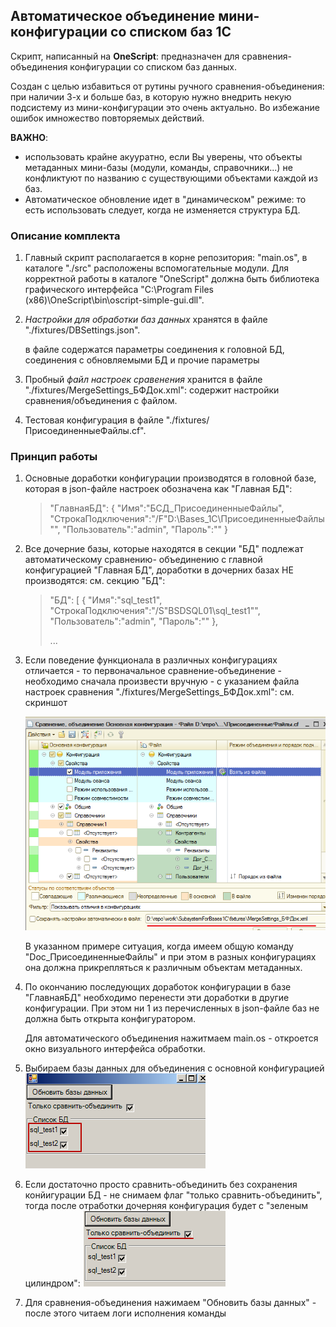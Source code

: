 ## Автоматическое объединение мини-конфигурации со списком баз 1С



Скрипт, написанный на **OneScript**: предназначен для сравнения-объединения конфигурации со списком баз данных. 

Создан с целью избавиться от рутины ручного сравнения-объединения: при наличии 3-х и больше баз, в которую нужно внедрить некую подсистему из мини-конфигурации это очень актуально. Во избежание ошибок имножество повторяемых действий.

**ВАЖНО**:

* использовать крайне акууратно, если Вы уверены, что объекты метаданных мини-базы (модули, команды, справочники...) не конфликтуют по названию с существующими объектами каждой из баз.
* Автоматическое обновление идет в "динамическом" режиме: то есть использовать следует, когда не изменяется структура БД.



### Описание комплекта

1. Главный скрипт располагается в корне репозитория: "main.os", в каталоге "./src" расположены вспомогательные модули. Для корректной работы в каталоге "OneScript" должна быть библиотека графического интерфейса "C:\Program Files (x86)\OneScript\bin\oscript-simple-gui.dll".

2. *Настройки для обработки баз данных* хранятся в файле "./fixtures/DBSettings.json".

   в файле содержатся параметры соединения к головной БД,  соединения с обновляемыми БД и прочие параметры

3. Пробный *файл настроек сравенения* хранится в файле "./fixtures/MergeSettings_БФДок.xml": содержит настройки сравнения/объединения с файлом.

4.  Тестовая конфигурация в файле "./fixtures/ПрисоединенныеФайлы.cf".



### Принцип работы

1. Основные доработки конфигурации производятся в головной базе, которая в json-файле настроек обозначена как "Главная БД":

   > "ГлавнаяБД":
   >   {
   >     "Имя":"БСД_ПрисоединенныеФайлы",
   >     "СтрокаПодключения":"/F\"D:\\Bases_1C\\ПрисоединенныеФайлы\"",
   >     "Пользователь":"admin",
   >     "Пароль":""
   >   }

2. Все дочерние базы, которые находятся в секции "БД" подлежат автоматическому сравнению- объединению с главной конфигурацией "Главная БД", доработки в дочерних базах НЕ производятся: см. секцию "БД":

   > "БД":
   >   [
   >     {
   >        "Имя":"sql_test1",
   >        "СтрокаПодключения":"/S\"BSDSQL01\\sql_test1\"",
   >        "Пользователь":"admin",
   >        "Пароль":""
   >      },
   >
   > ...

3. Если поведение функционала в различных конфигурациях отличается - то первоначальное сравнение-объединение - необходимо сначала произвести вручную - с указанием файла настроек сравнения "./fixtures/MergeSettings_БФДок.xml": см. скриншот

   ![](./pictures/merge1.png)

   В указанном примере ситуация, когда имеем общую команду "Doc_ПрисоединенныеФайлы"  и при этом в разных конфигурациях она должна прикрепляться к различным объектам метаданных. 

4. По окончанию последующих доработок конфигурации в базе "ГлавнаяБД" необходимо перенести эти доработки в другие конфигурации. При этом ни 1 из перечисленных в json-файле баз не должна быть открыта конфигуратором.

   Для автоматического объединения нажитмаем main.os - откроется окно визуального интерфейса обработки.

5. Выбираем базы данных для объединения с основной конфигурацией
  ![1570979711350](./pictures/1570979711350.png)

6. Если достаточно просто сравнить-объединить без сохранения конйигурации БД - не снимаем флаг "только сравнить-объединить", тогда после отработки дочерняя конфигурация будет с "зеленым цилиндром":
![1570979855572](./pictures/1570979855572.png)

7. Для сравнения-объединения  нажимаем "Обновить базы данных" - после этого читаем логи исполнения команды





